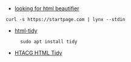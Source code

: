###
- [looking for html beautifier](https://www.reddit.com/r/commandline/comments/mjkyv0/looking_for_html_beautifier/)
```
curl -s https://startpage.com | lynx --stdin
```
- [html-tidy](https://www.html-tidy.org/)

        sudo apt install tidy
- [HTACG HTML Tidy](https://github.com/htacg/tidy-html5)